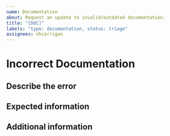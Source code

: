 ```yaml
---
name: Documentation
about: Request an update to invalid/outdated documentation.
title: "[DOC]"
labels: "type: documentation, status: triage"
assignees: nhcarrigan
---
```


# Incorrect Documentation

## Describe the error

<!--A clear and concise description of the incorrect documentation information.-->

## Expected information

<!--A clear and concise description of what the documentation *should* say.-->

## Additional information

<!--Add any other context about the problem here.-->
